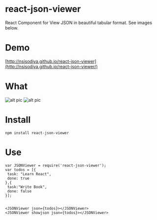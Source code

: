 # react-json-viewer
React Component for View JSON in beautiful tabular format. See images below.

# Demo

[http://nsisodiya.github.io/react-json-viewer](http://nsisodiya.github.io/react-json-viewer/)

# What

![alt pic](https://raw.githubusercontent.com/nsisodiya/react-json-viewer/master/pic1.png)
![alt pic](https://raw.githubusercontent.com/nsisodiya/react-json-viewer/master/pic2.png)

# Install

```
npm install react-json-viewer
```
# Use

```
var JSONViewer = require('react-json-viewer');
var todos = [{
 task: "Learn React",
 done: true
},{
 task:"Write Book",
 done: false
}];


<JSONViewer json={todos}></JSONViewer>
<JSONViewer showjson json={todos}></JSONViewer>
```